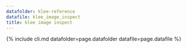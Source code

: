 ```yaml
---
datafolder: klee-reference
datafile: klee_image_inspect
title: klee image inspect
---
```

{% include cli.md datafolder=page.datafolder datafile=page.datafile %}
